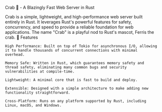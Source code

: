 Crab 🦀 - A Blazingly Fast Web Server in Rust

Crab is a simple, lightweight, and high-performance web server built entirely in Rust. It leverages Rust's powerful features for safety, concurrency, and speed to provide a reliable foundation for web applications. The name "Crab" is a playful nod to Rust's mascot, Ferris the crab.
🌟 Features

    High Performance: Built on top of Tokio for asynchronous I/O, allowing it to handle thousands of concurrent connections with minimal overhead.

    Memory Safe: Written in Rust, which guarantees memory safety and thread safety, eliminating many common bugs and security vulnerabilities at compile-time.

    Lightweight: A minimal core that is fast to build and deploy.

    Extensible: Designed with a simple architecture to make adding new functionality straightforward.

    Cross-Platform: Runs on any platform supported by Rust, including Linux, macOS, and Windows.
